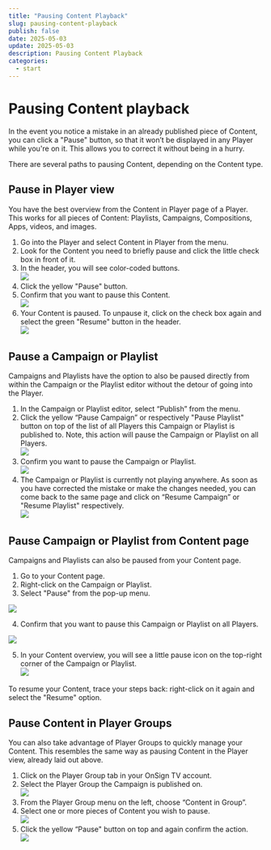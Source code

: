 ```yaml
---
title: "Pausing Content Playback"
slug: pausing-content-playback
publish: false
date: 2025-05-03
update: 2025-05-03
description: Pausing Content Playback
categories:
  - start
---
```


Pausing Content playback
========================

In the event you notice a mistake in an already published piece of Content, you can click a "Pause" button, so that it won’t be displayed in any Player while you're on it. This allows you to correct it without being in a hurry.

There are several paths to pausing Content, depending on the Content type.

Pause in Player view
--------------------

You have the best overview from the Content in Player page of a Player. This works for all pieces of Content: Playlists, Campaigns, Compositions, Apps, videos, and images.

1. Go into the Player and select Content in Player from the menu.
2. Look for the Content you need to briefly pause and click the little check box in front of it.
3. In the header, you will see color-coded buttons.  
   ![](https://static.helpjuice.com/helpjuice_production/uploads/upload/image/23821/direct/1731691177681/how-to-pause-content-playback_1.png)
4. Click the yellow "Pause" button.
5. Confirm that you want to pause this Content.  
   ![](https://static.helpjuice.com/helpjuice_production/uploads/upload/image/23821/direct/1731691190930/how-to-pause-content-playback_2.png)
6. Your Content is paused. To unpause it, click on the check box again and select the green "Resume" button in the header.  
   ![](https://static.helpjuice.com/helpjuice_production/uploads/upload/image/23821/direct/1731691203297/how-to-pause-content-playback_3.png)

Pause a Campaign or Playlist
----------------------------

Campaigns and Playlists have the option to also be paused directly from within the Campaign or the Playlist editor without the detour of going into the Player.

1. In the Campaign or Playlist editor, select “Publish” from the menu.
2. Click the yellow “Pause Campaign” or respectively "Pause Playlist" button on top of the list of all Players this Campaign or Playlist is published to. Note, this action will pause the Campaign or Playlist on all Players.  
   ![](https://static.helpjuice.com/helpjuice_production/uploads/upload/image/23821/direct/1731691260505/how-to-pause-content-playback_4.png)
3. Confirm you want to pause the Campaign or Playlist.  
   ![](https://static.helpjuice.com/helpjuice_production/uploads/upload/image/23821/direct/1731691274373/how-to-pause-content-playback_5.png)
4. The Campaign or Playlist is currently not playing anywhere. As soon as you have corrected the mistake or make the changes needed, you can come back to the same page and click on “Resume Campaign” or "Resume Playlist" respectively.  
   ![](https://static.helpjuice.com/helpjuice_production/uploads/upload/image/23821/direct/1731691290521/how-to-pause-content-playback_6.png)

Pause Campaign or Playlist from Content page
--------------------------------------------

Campaigns and Playlists can also be paused from your Content page.

1. Go to your Content page.
2. Right-click on the Campaign or Playlist.
3. Select "Pause" from the pop-up menu.

![](https://static.helpjuice.com/helpjuice_production/uploads/upload/image/23821/direct/1741796716202/image.png)

4. Confirm that you want to pause this Campaign or Playlist on all Players.

![](https://static.helpjuice.com/helpjuice_production/uploads/upload/image/23821/direct/1741796789137/image.png)

5. In your Content overview, you will see a little pause icon on the top-right corner of the Campaign or Playlist.  
   ![](https://static.helpjuice.com/helpjuice_production/uploads/upload/image/23821/direct/1731691383033/how-to-pause-content-playback_9.png)

To resume your Content, trace your steps back: right-click on it again and select the "Resume" option.

Pause Content in Player Groups
------------------------------

You can also take advantage of Player Groups to quickly manage your Content. This resembles the same way as pausing Content in the Player view, already laid out above.

1. Click on the Player Group tab in your OnSign TV account.
2. Select the Player Group the Campaign is published on.  
   ![](https://static.helpjuice.com/helpjuice_production/uploads/upload/image/23821/direct/1731691446186/how-to-pause-campaign-playback-on-specific-devices_5.png)
3. From the Player Group menu on the left, choose “Content in Group”.
4. Select one or more pieces of Content you wish to pause.  
   ![](https://static.helpjuice.com/helpjuice_production/uploads/upload/image/23821/direct/1731691459933/pausing-content-playback-1.jpg)
5. Click the yellow “Pause" button on top and again confirm the action.  
   ![](https://static.helpjuice.com/helpjuice_production/uploads/upload/image/23821/direct/1731691472698/pausing-content-playback-2.jpg)
